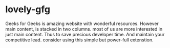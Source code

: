 # lovely-gfg
Geeks for Geeks is amazing website with wonderful resources. However main content, is stacked in two columns. most of us are more interested in just main content. Thus to save precious developer time. And maintain your competitive lead. consider using this simple but power-full extenstion.
